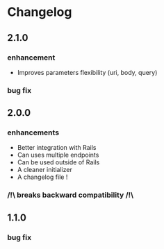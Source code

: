 Changelog
=========

2.1.0
-----

### enhancement
 * Improves parameters flexibility (uri, body, query)

### bug fix

2.0.0
-----

### enhancements
 * Better integration with Rails
 * Can uses multiple endpoints
 * Can be used outside of Rails
 * A cleaner initializer
 * A changelog file !
 
### /!\ breaks backward compatibility /!\ 
	
1.1.0
-----

### bug fix